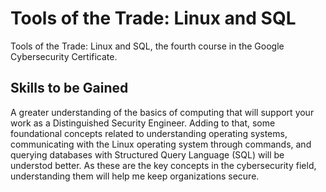 # Tools of the Trade: Linux and SQL

Tools of the Trade: Linux and SQL, the fourth course in the Google Cybersecurity Certificate.

## Skills to be Gained

A greater understanding of the basics of computing that will support your work as a Distinguished Security Engineer. Adding to that, some foundational concepts related to understanding operating systems, communicating with the Linux operating system through commands, and querying databases with Structured Query Language (SQL) will be understod better. As these are the key concepts in the cybersecurity field, understanding them will help me keep organizations secure.
